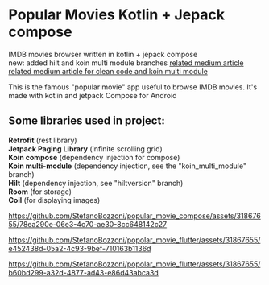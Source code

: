 # Popular Movies Kotlin + Jepack compose
IMDB movies browser written in kotlin + jepack compose  
new: added hilt and koin multi module branches
[related medium article](https://medium.com/@StefanoBozzoni/mastering-multi-tab-data-display-with-jetpack-paging-and-compose-57acf070a976)
[related medium article for clean code and koin multi module](https://medium.com/@StefanoBozzoni/clean-code-multi-module-architecture-with-koin-9a40a96bc58b)

This is the famous "popular movie" app useful to browse IMDB movies.
It's made with kotlin and jetpack Compose for Android

## Some libraries used in project:

**Retrofit** (rest library)  
**Jetpack Paging Library** (infinite scrolling grid)  
**Koin compose** (dependency injection for compose)  
**Koin multi-module** (dependency injection, see the "koin_multi_module" branch)  
**Hilt** (dependency injection, see "hiltversion" branch)  
**Room** (for storage)  
**Coil** (for displaying images)

https://github.com/StefanoBozzoni/popular_movie_compose/assets/31867655/78ea290e-06e3-4c70-ae30-8cc648142c27

https://github.com/StefanoBozzoni/popolar_movie_flutter/assets/31867655/e452438d-05a2-4c93-9bef-710163b1136d

https://github.com/StefanoBozzoni/popolar_movie_flutter/assets/31867655/b60bd299-a32d-4877-ad43-e86d43abca3d
